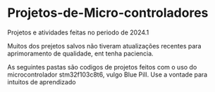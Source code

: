 # Projetos-de-Micro-controladores
Projetos e atividades feitas no  periodo de 2024.1

Muitos dos prejetos salvos não tiveram atualizações recentes para aprimoramento de qualidade, ent tenha paciencia.

 As seguintes pastas são codigos de projetos feitos com o uso do microcontrolador stm32f103c8t6, vulgo Blue Pill.
Use a vontade para intuitos de aprendizado
